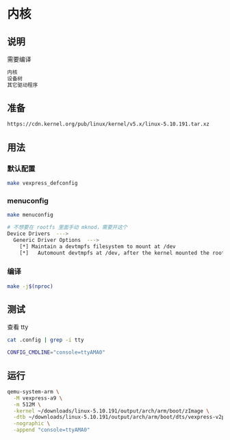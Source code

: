# 内核

## 说明

需要编译

```sh
内核
设备树
其它驱动程序
```

## 准备

```sh
https://cdn.kernel.org/pub/linux/kernel/v5.x/linux-5.10.191.tar.xz
```

## 用法

### 默认配置

```sh
make vexpress_defconfig
```

### menuconfig

```sh
make menuconfig
```

```sh
# 不想要在 rootfs 里面手动 mknod，需要开这个
Device Drivers  --->
  Generic Driver Options  --->
    [*] Maintain a devtmpfs filesystem to mount at /dev
    [*]   Automount devtmpfs at /dev, after the kernel mounted the rootfs
```

### 编译

```sh
make -j$(nproc)
```

## 测试

查看 tty

```sh
cat .config | grep -i tty
```

```sh
CONFIG_CMDLINE="console=ttyAMA0"
```

## 运行

```sh
qemu-system-arm \
  -M vexpress-a9 \
  -m 512M \
  -kernel ~/downloads/linux-5.10.191/output/arch/arm/boot/zImage \
  -dtb ~/downloads/linux-5.10.191/output/arch/arm/boot/dts/vexpress-v2p-ca9.dtb \
  -nographic \
  -append "console=ttyAMA0"
```
